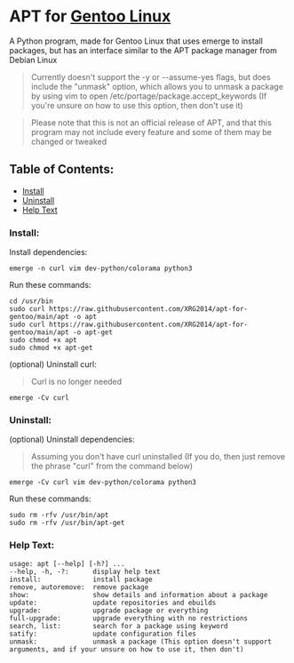 # APT for [Gentoo Linux](https://gentoo.org/)
A Python program, made for Gentoo Linux that uses emerge to install packages, but has an interface similar to the APT package manager from Debian Linux

> Currently doesn't support the -y or --assume-yes flags, but does include the "unmask" option, which allows you to unmask a package by using vim to open /etc/portage/package.accept_keywords (If you're unsure on how to use this option, then don't use it) 

> Please note that this is not an official release of APT, and that this program may not include every feature and some of them may be changed or tweaked

## Table of Contents:

- [Install](/#install)
- [Uninstall](/#uninstall)
- [Help Text](/#help-text)

### Install:

Install dependencies:

```
emerge -n curl vim dev-python/colorama python3
```

Run these commands:

```
cd /usr/bin
sudo curl https://raw.githubusercontent.com/XRG2014/apt-for-gentoo/main/apt -o apt
sudo curl https://raw.githubusercontent.com/XRG2014/apt-for-gentoo/main/apt -o apt-get
sudo chmod +x apt
sudo chmod +x apt-get
```

(optional) Uninstall curl:

> Curl is no longer needed

```
emerge -Cv curl
```

### Uninstall:

(optional) Uninstall dependencies:

> Assuming you don't have curl uninstalled (If you do, then just remove the phrase "curl" from the command below) 

```
emerge -Cv curl vim dev-python/colorama python3
```

Run these commands:

```
sudo rm -rfv /usr/bin/apt
sudo rm -rfv /usr/bin/apt-get
```

### Help Text:

```
usage: apt [--help] [-h?] ...
--help, -h, -?:      display help text
install:             install package
remove, autoremove:  remove package
show:                show details and information about a package
update:              update repositories and ebuilds
upgrade:             upgrade package or everything
full-upgrade:        upgrade everything with no restrictions
search, list:        search for a package using keyword
satify:              update configuration files
unmask:              unmask a package (This option doesn't support arguments, and if your unsure on how to use it, then don't)
```

